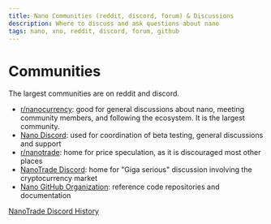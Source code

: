 ```yaml
---
title: Nano Communities (reddit, discord, forum) & Discussions
description: Where to discuss and ask questions about nano
tags: nano, xno, reddit, discord, forum, github
---
```


# Communities

The largest communities are on reddit and discord.

- <a href="https://www.reddit.com/r/nanocurrency/" target="_blank">r/nanocurrency</a>: good for general discussions about nano, meeting community members, and following the ecosystem. It is the largest community.
- <a href="https://chat.nano.org/" target="_blank">Nano Discord</a>: used for coordination of beta testing, general discussions and support
- <a href="https://www.reddit.com/r/nanotrade" target="_blank">r/nanotrade</a>: home for price speculation, as it is discouraged most other places
- <a href="https://plasmapower.github.io/nanotrade/" target="_blank">NanoTrade Discord</a>: home for "Giga serious" discussion involving the cryptocurrency market
- <a href="https://github.com/nanocurrency" target="_blank">Nano GitHub Organization</a>: reference code repositories and documentation

[NanoTrade Discord History](/history/community/nano-trade)
